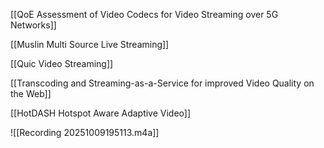 [[QoE Assessment of Video Codecs for Video Streaming over 5G Networks]]

[[Muslin Multi Source Live Streaming]]

[[Quic Video Streaming]]

[[Transcoding and Streaming-as-a-Service for improved Video Quality on the Web]]

[[HotDASH Hotspot Aware Adaptive Video]]


![[Recording 20251009195113.m4a]]
